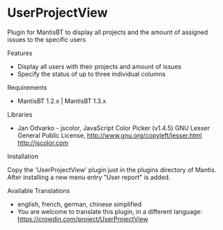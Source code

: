 # UserProjectView

Plugin for MantisBT to display all projects and the amount of assigned issues to the specific users

Features

+ Display all users with their projects and amount of issues
+ Specify the status of up to three individual columns

Requirements

+ MantisBT 1.2.x | MantisBT 1.3.x

Libraries

- Jan Odvarko - jscolor, JavaScript Color Picker (v1.4.5)
  GNU Lesser General Public License, http://www.gnu.org/copyleft/lesser.html
  http://jscolor.com

Installation

  Copy the 'UserProjectView' plugin just in the plugins directory of Mantis. After installing a new menu entry "User report" is added.

Available Translations
  - english, french, german, chinese simplified
  - You are welcome to translate this plugin, in a different language:
    https://crowdin.com/project/UserProjectView